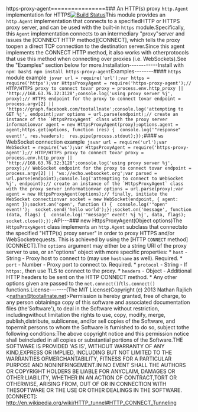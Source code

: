 https-proxy-agent================### An HTTP(s) proxy `http.Agent` implementation for HTTPS[![Build Status](https://github.com/TooTallNate/node-https-proxy-agent/workflows/Node%20CI/badge.svg)](https://github.com/TooTallNate/node-https-proxy-agent/actions?workflow=Node+CI)This module provides an `http.Agent` implementation that connects to a specifiedHTTP or HTTPS proxy server, and can be used with the built-in `https` module.Specifically, this `Agent` implementation connects to an intermediary "proxy"server and issues the [CONNECT HTTP method][CONNECT], which tells the proxy toopen a direct TCP connection to the destination server.Since this agent implements the CONNECT HTTP method, it also works with otherprotocols that use this method when connecting over proxies (i.e. WebSockets).See the "Examples" section below for more.Installation------------Install with `npm`:``` bash$ npm install https-proxy-agent```Examples--------#### `https` module example``` jsvar url = require('url');var https = require('https');var HttpsProxyAgent = require('https-proxy-agent');// HTTP/HTTPS proxy to connect tovar proxy = process.env.http_proxy || 'http://168.63.76.32:3128';console.log('using proxy server %j', proxy);// HTTPS endpoint for the proxy to connect tovar endpoint = process.argv[2] || 'https://graph.facebook.com/tootallnate';console.log('attempting to GET %j', endpoint);var options = url.parse(endpoint);// create an instance of the `HttpsProxyAgent` class with the proxy server informationvar agent = new HttpsProxyAgent(proxy);options.agent = agent;https.get(options, function (res) {  console.log('"response" event!', res.headers);  res.pipe(process.stdout);});```#### `ws` WebSocket connection example``` jsvar url = require('url');var WebSocket = require('ws');var HttpsProxyAgent = require('https-proxy-agent');// HTTP/HTTPS proxy to connect tovar proxy = process.env.http_proxy || 'http://168.63.76.32:3128';console.log('using proxy server %j', proxy);// WebSocket endpoint for the proxy to connect tovar endpoint = process.argv[2] || 'ws://echo.websocket.org';var parsed = url.parse(endpoint);console.log('attempting to connect to WebSocket %j', endpoint);// create an instance of the `HttpsProxyAgent` class with the proxy server informationvar options = url.parse(proxy);var agent = new HttpsProxyAgent(options);// finally, initiate the WebSocket connectionvar socket = new WebSocket(endpoint, { agent: agent });socket.on('open', function () {  console.log('"open" event!');  socket.send('hello world');});socket.on('message', function (data, flags) {  console.log('"message" event! %j %j', data, flags);  socket.close();});```API---### new HttpsProxyAgent(Object options)The `HttpsProxyAgent` class implements an `http.Agent` subclass that connectsto the specified "HTTP(s) proxy server" in order to proxy HTTPS and/or WebSocketrequests. This is achieved by using the [HTTP `CONNECT` method][CONNECT].The `options` argument may either be a string URI of the proxy server to use, or an"options" object with more specific properties:  * `host` - String - Proxy host to connect to (may use `hostname` as well). Required.  * `port` - Number - Proxy port to connect to. Required.  * `protocol` - String - If `https:`, then use TLS to connect to the proxy.  * `headers` - Object - Additional HTTP headers to be sent on the HTTP CONNECT method.  * Any other options given are passed to the `net.connect()`/`tls.connect()` functions.License-------(The MIT License)Copyright (c) 2013 Nathan Rajlich &lt;nathan@tootallnate.net&gt;Permission is hereby granted, free of charge, to any person obtaininga copy of this software and associated documentation files (the'Software'), to deal in the Software without restriction, includingwithout limitation the rights to use, copy, modify, merge, publish,distribute, sublicense, and/or sell copies of the Software, and topermit persons to whom the Software is furnished to do so, subject tothe following conditions:The above copyright notice and this permission notice shall beincluded in all copies or substantial portions of the Software.THE SOFTWARE IS PROVIDED 'AS IS', WITHOUT WARRANTY OF ANY KIND,EXPRESS OR IMPLIED, INCLUDING BUT NOT LIMITED TO THE WARRANTIES OFMERCHANTABILITY, FITNESS FOR A PARTICULAR PURPOSE AND NONINFRINGEMENT.IN NO EVENT SHALL THE AUTHORS OR COPYRIGHT HOLDERS BE LIABLE FOR ANYCLAIM, DAMAGES OR OTHER LIABILITY, WHETHER IN AN ACTION OF CONTRACT,TORT OR OTHERWISE, ARISING FROM, OUT OF OR IN CONNECTION WITH THESOFTWARE OR THE USE OR OTHER DEALINGS IN THE SOFTWARE.[CONNECT]: http://en.wikipedia.org/wiki/HTTP_tunnel#HTTP_CONNECT_Tunneling